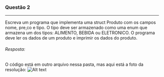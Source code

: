 ### Questão 2
---
Escreva um programa que implementa uma struct Produto com os campos nome, pre¸co e tipo. O
tipo deve ser armazenado como uma enum que armazena um dos tipos: ALIMENTO, BEBIDA ou
ELETRONICO. O programa deve ler os dados de um produto e imprimir os dados do produto.

###### *Resposta:* 
O código está em outro arquivo nessa pasta, mas aqui está a foto da resolução:
![Alt text](image-1.png)